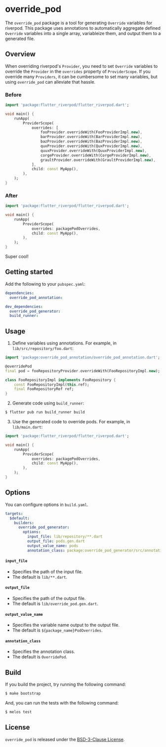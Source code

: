 # override_pod

The `override_pod` package is a tool for generating `Override` variables for riverpod. This package uses annotations to automatically aggregate defined `Override` variables into a single array, variableize them, and output them to a generated file.

## Overview

When overriding riverpod's `Provider`, you need to set `Override` variables to override the `Provider` in the `overrides` property of `ProviderScope`. If you override many `Providers`, it can be cumbersome to set many variables, but using `override_pod` can alleviate that hassle.

### Before

```dart
import 'package:flutter_riverpod/flutter_riverpod.dart';

void main() {
    runApp(
        ProviderScope(
            overrides: [
                fooProvider.overrideWith(FooProviderImpl.new),
                barProvider.overrideWith(BarProviderImpl.new),
                bazProvider.overrideWith(BazProviderImpl.new),
                quxProvider.overrideWith(QuxProviderImpl.new),
                quuxProvider.overrideWith(QuuxProviderImpl.new),
                corgeProvider.overrideWith(CorgeProviderImpl.new),
                graultProvider.overrideWith(GraultProviderImpl.new),
            ],
            child: const MyApp(),
        ),
    );
}
```

### After

```dart
import 'package:flutter_riverpod/flutter_riverpod.dart';

void main() {
    runApp(
        ProviderScope(
            overrides: packagePodOverrides,
            child: const MyApp(),
        ),
    );
}
```

Super cool!

## Getting started

Add the following to your `pubspec.yaml`:

```yaml
dependencies:
  override_pod_annotation:

dev_dependencies:
  override_pod_generator:
  build_runner:
```

## Usage

1. Define variables using annotations. For example, in `lib/src/repository/foo.dart`:

```dart
import 'package:override_pod_annotation/override_pod_annotation.dart';

@overridePod
final pod = fooRepositoryProvider.overrideWith(FooRepositoryImpl.new);

class FooRepositoryImpl implements FooRepository {
    const FooRepositoryImpl(this.ref);
    final FooRepositoryRef ref;
}
```

2. Generate code using `build_runner`:

```sh
$ flutter pub run build_runner build
```

3. Use the generated code to override pods. For example, in `lib/main.dart`:

```dart
import 'package:flutter_riverpod/flutter_riverpod.dart';

void main() {
    runApp(
        ProviderScope(
            overrides: packagePodOverrides,
            child: const MyApp(),
        ),
    );
}
```

## Options

You can configure options in `build.yaml`.

```yaml
targets:
  $default:
    builders:
      override_pod_generator:
        options:
          input_file: lib/repository/**.dart
          output_file: pods.gen.dart
          output_value_name: pods
          annotation_class: package:override_pod_generator/src/annotation.dart#Pods
```

#### `input_file`

- Specifies the path of the input file.
- The default is `lib/**.dart`.

#### `output_file`

- Specifies the path of the output file.
- The default is `lib/override_pod.gen.dart`.

#### `output_value_name`

- Specifies the variable name output to the output file.
- The default is `${package_name}PodOverrides`.

#### `annotation_class`

- Specifies the annotation class.
- The default is `OverridePod`.

## Build

If you build the project, try running the following command:

```sh
$ make bootstrap
```

And, you can run the tests with the following command:

```sh
$ melos test
```

## License

`override_pod` is released under the [BSD-3-Clause License](./LICENSE).
